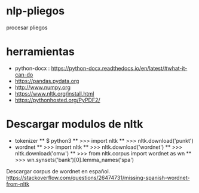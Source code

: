 # nlp-pliegos
procesar pliegos

# herramientas
* python-docx : https://python-docx.readthedocs.io/en/latest/#what-it-can-do
* https://pandas.pydata.org
* http://www.numpy.org
* https://www.nltk.org/install.html
* https://pythonhosted.org/PyPDF2/


# Descargar modulos de nltk
* tokenizer
** $ python3
** >>> import nltk
** >>> nltk.download('punkt')
* wordnet
** >>> import nltk
** >>> nltk.download('wordnet')
** >>> nltk.download('omw')
** >>> from nltk.corpus import wordnet as wn
** >>> wn.synsets('bank')[0].lemma_names('spa')

Descargar corpus de wordnet en español.
https://stackoverflow.com/questions/26474731/missing-spanish-wordnet-from-nltk 
